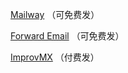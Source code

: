 [Mailway](https://mailway.app/) （可免费发）

[Forward Email](https://forwardemail.net/) （可免费发）

[ImprovMX](https://improvmx.com/) （付费发）
